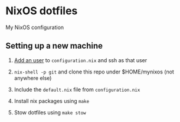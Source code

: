 # NixOS dotfiles

My NixOS configuration

## Setting up a new machine

1. [Add an user](https://nixos.org/nixos/manual/index.html#sec-user-management) to `configuration.nix` and ssh as that user

1. `nix-shell -p git` and clone this repo under $HOME/mynixos (not anywhere else)

1. Include the `default.nix` file from `configuration.nix`

1. Install nix packages using `make`

1. Stow dotfiles using `make stow`

